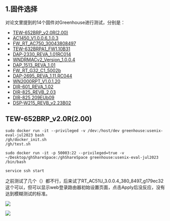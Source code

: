 ## 1.固件选择
对论文里提到的14个固件对Greenhouse进行测试，分别是：

- [TEW-652BRP_v2.0R(2.00)](https://downloads.trendnet.com/TEW-652BRP_v2/firmware/TEW-652BRP_v2.0R(2.00).zip)
- [AC1450_V1.0.0.6_1.0.3](https://www.downloads.netgear.com/files/GDC/AC1450/AC1450-V1.0.0.6_1.0.3.zip)
- [FW_RT_AC750_30043808497](https://dlsvr04.asus.com.cn/pub/ASUS/wireless/RT-AC750/FW_RT_AC750_30043808497.zip?model=RT-AC750)
- [TEW-632BRPA1_FW1.10B31](http://downloads.trendnet.com/TEW-632BRP_A1.1/firmware/TEW-632BRPA1(FW1.10B31).zip)
- [DAP-2330_REVA_1.01RC014](https://support.dlink.com/resource/products/dap-2330/REVA/DAP-2330_REVA_FIRMWARE_1.01RC014.ZIP)
- [WNDRMACv2_Version_1.0.0.4](https://www.downloads.netgear.com/files/WNDRMACv2/WNDRMACv2%20Firmware%20Version%201.0.0.4.zip)
- [DAP_1513_REVA_1.01](http://legacyfiles.us.dlink.com/DAP-1513/REVA/FIRMWARE/DAP-1513_REVA_FIRMWARE_1.01.ZIP)
- [FW_RT_G32_C1_5002b](https://dlcdnets.asus.com/pub/ASUS/wireless/RT-G32_C1/FW_RT_G32_C1_5002b.zip?model=RT-G32%20(VER.C1))
- [DAP-2695_REVA_1.11.RC044](https://support.dlink.com/resource/products/dap-2695/REVA/DAP-2695_REVA_FIRMWARE_1.11.RC044.ZIP)
- [WN2000RPT_V1.0.1.20](https://www.downloads.netgear.com/files/GDC/WN2000RPT/WN2000RPT-V1.0.1.20.zip)
- [DIR-601_REVA_1.02](http://legacyfiles.us.dlink.com/DIR-601/REVA/FIRMWARE/DIR-601_REVA_FIRMWARE_1.02.ZIP)
- [DIR-825_REVB_2.03](https://drivers.softpedia.com/dyn-postdownload.php/54e62cdaa8af972bb4440f97599c2fbc/6528a440/3e14e/4/1)
- [DIR-825 209EUb09](https://ftp.dlink.de/dir/dir-825/archive/driver_software/DIR-825_fw_revb_209EUb09_03_ALL_multi_20130114.zip)
- [DSP-W215_REVB_v2.23B02](https://support.dlink.com/resource/products/dsp-w215/REVB/DSP-W215_REVB_FIRMWARE_v2.23B02.zip)

## TEW-652BRP_v2.0R(2.00)
```
sudo docker run -it --privileged -v /dev:/host/dev greenhouse:usenix-eval-jul2023 bash
/gh/docker_init.sh
/gh/test.sh

```






```
sudo docker run -it -p 50003:22 --privileged=true -v ~/Desktop/ghShareSpace:/ghShareSpace greenhouse:usenix-eval-jul2023 /bin/bash

service ssh start
```

之前测试了几个（）都不行，后来试了RT_AC51U_3.0.0.4_380_8497_g179ec32这个可以，但可以显示web登录路由器初始设置页面，点击Apply后没反应，没有达到模糊测试的标准。

![](Greenhouse测试/images/Pasted%20image%2020230814205757.png)

![](Greenhouse测试/images/Pasted%20image%2020230814205915.png)